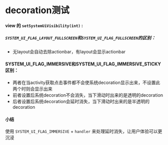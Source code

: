 decoration测试
=====

#### view 的 `setSystemUiVisibility(int)` :
##### `SYSTEM_UI_FLAG_LAYOUT_FULLSCREEN`和`SYSTEM_UI_FLAG_FULLSCREEN`的区别：
 * 无layout会自动去除actionbar，有layout会显示actionbar

#### SYSTEM_UI_FLAG_IMMERSIVE和SYSTEM_UI_FLAG_IMMERSIVE_STICKY区别：

- 两者在当activity获取点击事件都不会使系统decoration显示出来，不设置此两个时则会显示出来
- 前者设置后系统decoration不会消失，当下滑动时出来的是透明的decoration
- 后者设置后系统decoration会延时消失，当下滑动时出来的是半透明的decoration
#### 小结
使用 `SYSTEM_UI_FLAG_IMMERSIVE` + `handler` 来处理延时消失，让用户体验可以更沉浸
[](https://raw.githubusercontent.com/AuxLuffy/DecorationApplication/master/app/src/main/res/drawable/immersivebefore4_4.jpg "4.4之前的全屏显示所需要的flag")